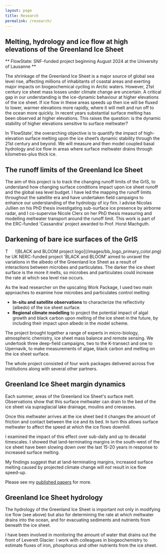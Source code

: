 ```yaml
---
layout: page
title: Research
permalink: /research/
---
```


## Melting, hydrology and ice flow at high elevations of the Greenland Ice Sheet
 
** FlowState: SNF-funded project beginning August 2024 at the University of Lausanne **

The shrinkage of the Greenland Ice Sheet is a major source of global sea level rise, affecting millions of inhabitants of coastal areas and exerting major impacts on biogeochemical cycling in Arctic waters. However, 21st century ice sheet mass losses under climate change are uncertain. A critical gap in our understanding is the ice-dynamic behaviour at higher elevations of the ice sheet. If ice flow in these areas speeds up then ice will be fluxed to lower, warmer elevations more rapidly, where it will melt and run off to the ocean more quickly. In recent years substantial surface melting has been observed at higher elevations. This raises the question: is the dynamic stability of higher elevations sensitive to surface meltwater?

In ‘FlowState’, the overarching objective is to quantify the impact of high-elevation surface melting upon the ice sheet’s dynamic stability through the 21st century and beyond. We will measure and then model coupled basal hydrology and ice flow in areas where surface meltwater drains through kilometres-plus thick ice. 


## The runoff limits of the Greenland Ice Sheet

The aim of this project is to track the changing runoff limits of the GrIS, to understand how changing surface conditions impact upon ice sheet runoff and the global sea level budget. I have led the mapping the runoff limits throughout the satellite era and have undertaken field campaigns to enhance our understanding of the hydrology of icy firn. I advise Nicolas Jullien on his PhD thesis investigating sub-surface ice presence by airborne radar, and I co-supervise Nicole Clerx on her PhD thesis measuring and modelling meltwater transport around the runoff limit. This work is part of the ERC-funded 'Cassandra' project awarded to Prof. Horst Machguth.


## Darkening of bare ice surfaces of the GrIS
<div style="float:right; padding-left:20px" markdown="1">
![BLACK and BLOOM project logo](/images/bb_logo_primary_color.png)
</div>

The UK NERC-funded project 'BLACK and BLOOM' aimed to unravel the variations in the albedo of the Greenland Ice Sheet as a result of interactions between microbes and particulates. The darker the ice sheet surface is the more it melts, so microbes and particulates could increase the rate at which sea level rise occurs. 

As the lead researcher on the upscaling Work Package, I used two main approaches to examine how microbes and particulates control melting:

* **In-situ and satellite observations** to characterize the reflectivity (albedo) of the ice sheet surface. 
* **Regional climate modelling** to project the potential impact of algal growth and black carbon upon melting of the ice sheet in the future, by including their impact upon albedo in the model scheme.

The project brought together a range of experts in micro-biology, atmospheric chemistry, ice sheet mass balance and remote sensing. We undertook three deep-field campaigns, two to the K-transect and one to Upernavik, to make measurements of algae, black carbon and melting on the ice sheet surface. 

The whole project consisted of four work packages delivered across five institutions along with several other partners.


## Greenland Ice Sheet margin dynamics
Each summer, areas of the Greenland Ice Sheet's surface melt. Observations show that this surface meltwater can drain to the bed of the ice sheet via supraglacial lake drainage, moulins and crevasses. 

Once this meltwater arrives at the ice sheet bed it changes the amount of friction and contact between the ice and its bed. In turn this allows surface meltwater to affect the speed at which the ice flows downhill.

I examined the impact of this effect over sub-daily and up to decadal timescales. I showed that land-terminating margins in the south-west of the ice sheet have been slowing down over the last 15-20 years in response to increased surface melting. 

My findings suggest that at land-terminating margins, increased surface melting caused by projected climate change will *not* result in ice flow speed-up.

Please see my [published papers](/publications) for more.



## Greenland Ice Sheet hydrology

The hydrology of the Greenland Ice Sheet is important not only in modifying ice flow (see above) but also for determining the rate at which meltwater drains into the ocean, and for evacuating sediments and nutrients from beneath the ice sheet. 

I have been involved in monitoring the amount of water that drains out the front of Leverett Glacier. I work with colleagues in biogeochemistry to estimate fluxes of iron, phosphorus and other nutrients from the ice sheet.


